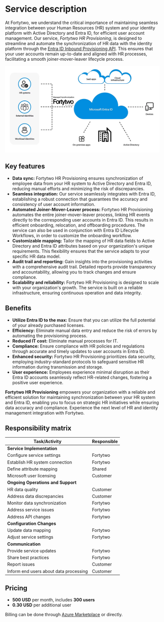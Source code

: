 # Service description

At Fortytwo, we understand the critical importance of maintaining seamless integration between your Human Resources (HR) system and your identity platform with Active Directory and Entra ID, for efficient user account management. Our service, *Fortytwo HR Provisioning*, is designed to streamline and automate the synchronization of HR data with the identity platform through the [Entra ID Inbound Provisioning API](https://learn.microsoft.com/en-us/entra/identity/app-provisioning/inbound-provisioning-api-concepts). This ensures that your user accounts remain up-to-date and aligned with HR processes, facilitating a smooth joiner-mover-leaver lifecycle process.

![](media/20240117100244.png)

## Key features

- **Data sync:** Fortytwo HR Provisioning ensures synchronization of employee data from your HR system to Active Directory and Entra ID, reducing manual efforts and minimizing the risk of discrepancies.
- **Seamless integration:** Our service seamlessly integrates with Entra ID, establishing a robust connection that guarantees the accuracy and consistency of user account information.
- **Automated Joiner-Mover-Leaver process:** Fortytwo HR Provisioning automates the entire joiner-mover-leaver process, linking HR events directly to the corresponding user accounts in Entra ID. This results in efficient onboarding, relocation, and offboarding procedures. The service can also be used in conjunction with Entra ID Lifecycle Workflows, in order to customize the onboarding workflow.
- **Customizable mapping:** Tailor the mapping of HR data fields to Active Directory and Entra ID attributes based on your organization's unique requirements. This flexibility ensures that the service adapts to your specific HR data model.
- **Audit trail and reporting:** Gain insights into the provisioning activities with a comprehensive audit trail. Detailed reports provide transparency and accountability, allowing you to track changes and ensure compliance.
- **Scalability and reliability:** Fortytwo HR Provisioning is designed to scale with your organization's growth. The service is built on a reliable infrastructure, ensuring continuous operation and data integrity.

## Benefits

- **Utilize Entra ID to the max:** Ensure that you can utilize the full potential of your already purchased licenses.
- **Efficiency:** Eliminate manual data entry and reduce the risk of errors by automating the provisioning process.
- **Reduced IT cost:** Eliminate manual processes for IT.
- **Compliance:** Ensure compliance with HR policies and regulations through accurate and timely updates to user accounts in Entra ID.
- **Enhanced security:** Fortytwo HR Provisioning prioritizes data security, employing industry-standard protocols to safeguard sensitive HR information during transmission and storage.
- **User experience:** Employees experience minimal disruption as their Entra ID accounts seamlessly reflect HR-related changes, fostering a positive user experience.

**Fortytwo HR Provisioning** empowers your organization with a reliable and efficient solution for maintaining synchronization between your HR system and Entra ID, enabling you to focus on strategic HR initiatives while ensuring data accuracy and compliance. Experience the next level of HR and identity management integration with Fortytwo.

## Responsibility matrix

| Task/Activity                          | Responsible |
|----------------------------------------|-------------|
| **Service Implementation**             |             |
| Configure service settings             | Fortytwo    |
| Establish HR system connection         | Fortytwo    |
| Define attribute mapping               | Shared      |
| Microsoft user licensing               | Customer    |
| **Ongoing Operations and Support**     |             |
| HR data quality                        | Customer    |
| Address data discrepancies             | Customer    |
| Monitor data synchronization           | Fortytwo    |
| Address service issues                 | Fortytwo    |
| Address API changes                    | Fortytwo    |
| **Configuration Changes**              |             |
| Update data mapping                    | Fortytwo    |
| Adjust service settings                | Fortytwo    |
| **Communication**                      |             |
| Provide service updates                | Fortytwo    |
| Share best practices                   | Fortytwo    |
| Report issues                          | Customer    |
| Inform end users about data processing | Customer    |

## Pricing

- **500 USD** per month, includes **300 users**
- **0.30 USD** per additional user

Billing can be done through [Azure Marketplace](https://azuremarketplace.microsoft.com/en-us/marketplace/apps/amestofortytwoas1653635920536.managed_identity_services?tab=PlansAndPrice) or directly.
